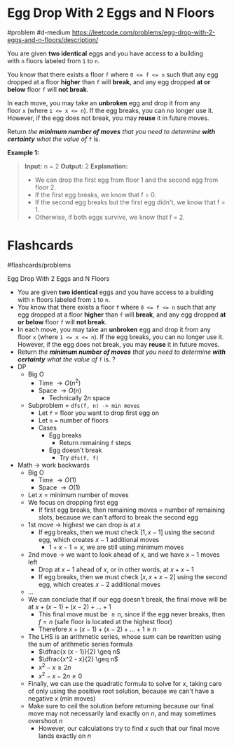# Egg Drop With 2 Eggs and N Floors
#problem #d-medium 
https://leetcode.com/problems/egg-drop-with-2-eggs-and-n-floors/description/

You are given **two identical** eggs and you have access to a building with `n` floors labeled from `1` to `n`.

You know that there exists a floor `f` where `0 <= f <= n` such that any egg dropped at a floor **higher** than `f` will **break**, and any egg dropped **at or below** floor `f` will **not break**.

In each move, you may take an **unbroken** egg and drop it from any floor `x` (where `1 <= x <= n`). If the egg breaks, you can no longer use it. However, if the egg does not break, you may **reuse** it in future moves.

Return _the **minimum number of moves** that you need to determine **with certainty** what the value of_ `f` is.

**Example 1:**
> **Input:** n = 2
> **Output:** 2
> **Explanation:** 
> - We can drop the first egg from floor 1 and the second egg from floor 2.
> - If the first egg breaks, we know that f = 0.
> - If the second egg breaks but the first egg didn't, we know that f = 1.
> - Otherwise, if both eggs survive, we know that f = 2.

# Flashcards
#flashcards/problems 

Egg Drop With 2 Eggs and N Floors
- You are given **two identical** eggs and you have access to a building with `n` floors labeled from `1` to `n`.
- You know that there exists a floor `f` where `0 <= f <= n` such that any egg dropped at a floor **higher** than `f` will **break**, and any egg dropped **at or below** floor `f` will **not break**.
- In each move, you may take an **unbroken** egg and drop it from any floor `x` (where `1 <= x <= n`). If the egg breaks, you can no longer use it. However, if the egg does not break, you may **reuse** it in future moves.
- Return _the **minimum number of moves** that you need to determine **with certainty** what the value of_ `f` is.
?
- DP
	- Big O
		- Time $\to O(n^2)$
		- Space $\to O(n)$
			- Technically $2n$ space
	- Subproblem = `dfs(f, n) -> min moves`
		- Let `f` = floor you want to drop first egg on
		- Let `n` = number of floors
		- Cases
			- Egg breaks
				- Return remaining `f` steps
			- Egg doesn't break
				- Try `dfs(f, f)`
- Math $\to$ work backwards
	- Big O
		- Time $\to O(1)$
		- Space $\to O(1)$
	- Let $x$ = minimum number of moves
	- We focus on dropping first egg
		- If first egg breaks, then remaining moves = number of remaining slots, because we can't afford to break the second egg
	- 1st move $\to$ highest we can drop is at $x$
		- If egg breaks, then we must check $[1, x - 1]$ using the second egg, which creates  $x - 1$ additional moves
			- $1 + x - 1 = x$, we are still using minimum moves
	- 2nd move $\to$ we want to look ahead of $x$, and we have $x - 1$ moves left
		- Drop at $x - 1$ ahead of $x$, or in other words, at $x + x - 1$
		- If egg breaks, then we must check $[x, x + x - 2]$ using the second egg, which creates $x - 2$ additional moves
	- $\dots$
	- We can conclude that if our egg doesn't break, the final move will be at $x + (x - 1) + (x - 2) + \dots + 1$
		- This final move must be $\geq n$, since if the egg never breaks, then $f = n$ (safe floor is located at the highest floor)
		- Therefore $x + (x - 1) + (x - 2) + \dots + 1 \geq n$
	- The LHS is an arithmetic series, whose sum can be rewritten using the sum of arithmetic series formula
		- $\dfrac{x (x - 1)}{2} \geq n$
		- $\dfrac{x^2 - x}{2} \geq n$
		- $x^2 - x \geq 2n$
		- $x^2 - x - 2n \geq 0$
	- Finally, we can use the quadratic formula to solve for $x$, taking care of only using the positive root solution, because we can't have a negative $x$ (min moves)
	- Make sure to ceil the solution before returning because our final move may not necessarily land exactly on $n$, and may sometimes overshoot $n$
		- However, our calculations try to find $x$ such that our final move lands exactly on $n$
<!--SR:!2025-01-25,7,250-->